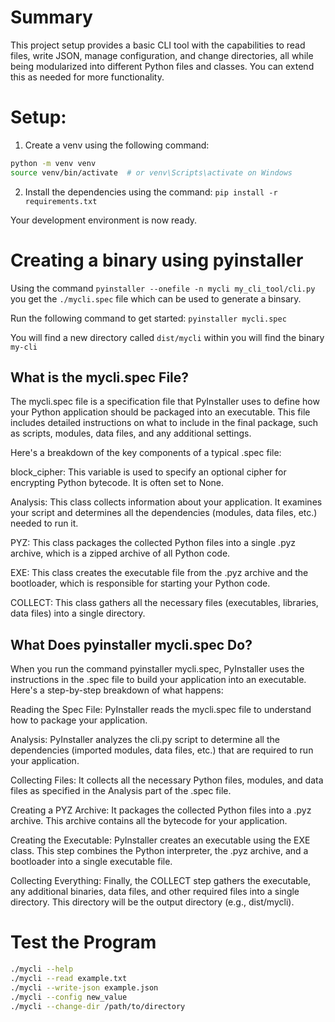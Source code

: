 # Summary

This project setup provides a basic CLI tool with the capabilities to read files, write JSON, manage configuration, and change directories, all while being modularized into different Python files and classes. You can extend this as needed for more functionality.

# Setup:

1. Create a venv using the following command:

```bash
python -m venv venv
source venv/bin/activate  # or venv\Scripts\activate on Windows
```

2. Install the dependencies using the command: `pip install -r requirements.txt`

Your development environment is now ready.

# Creating a binary using pyinstaller

Using the command `pyinstaller --onefile -n mycli my_cli_tool/cli.py` you get the `./mycli.spec` file which can be used to generate a binsary.

Run the following command to get started: `pyinstaller mycli.spec`

You will find a new directory called `dist/mycli` within you will find the binary `my-cli`

## What is the mycli.spec File?
The mycli.spec file is a specification file that PyInstaller uses to define how your Python application should be packaged into an executable. This file includes detailed instructions on what to include in the final package, such as scripts, modules, data files, and any additional settings.

Here's a breakdown of the key components of a typical .spec file:

block_cipher: This variable is used to specify an optional cipher for encrypting Python bytecode. It is often set to None.

Analysis: This class collects information about your application. It examines your script and determines all the dependencies (modules, data files, etc.) needed to run it.

PYZ: This class packages the collected Python files into a single .pyz archive, which is a zipped archive of all Python code.

EXE: This class creates the executable file from the .pyz archive and the bootloader, which is responsible for starting your Python code.

COLLECT: This class gathers all the necessary files (executables, libraries, data files) into a single directory.

## What Does pyinstaller mycli.spec Do?
When you run the command pyinstaller mycli.spec, PyInstaller uses the instructions in the .spec file to build your application into an executable. Here's a step-by-step breakdown of what happens:

Reading the Spec File: PyInstaller reads the mycli.spec file to understand how to package your application.

Analysis: PyInstaller analyzes the cli.py script to determine all the dependencies (imported modules, data files, etc.) that are required to run your application.

Collecting Files: It collects all the necessary Python files, modules, and data files as specified in the Analysis part of the .spec file.

Creating a PYZ Archive: It packages the collected Python files into a .pyz archive. This archive contains all the bytecode for your application.

Creating the Executable: PyInstaller creates an executable using the EXE class. This step combines the Python interpreter, the .pyz archive, and a bootloader into a single executable file.

Collecting Everything: Finally, the COLLECT step gathers the executable, any additional binaries, data files, and other required files into a single directory. This directory will be the output directory (e.g., dist/mycli).

# Test the Program

``` bash
./mycli --help
./mycli --read example.txt
./mycli --write-json example.json
./mycli --config new_value
./mycli --change-dir /path/to/directory
```